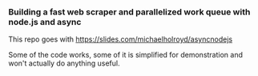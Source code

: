 ### Building a fast web scraper and parallelized work queue with node.js and async

This repo goes with https://slides.com/michaelholroyd/asyncnodejs

Some of the code works, some of it is simplified for demonstration and won't actually do anything useful.
